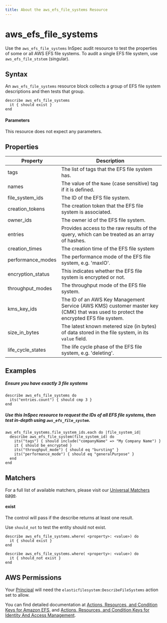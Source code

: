 ```yaml
---
title: About the aws_efs_file_systems Resource
---
```


# aws\_efs\_file_systems

Use the `aws_efs_file_systems` InSpec audit resource to test the properties of some or all AWS EFS file systems. To audit a single EFS file system, use `aws_efs_file_ststem` (singular).

## Syntax

An `aws_efs_file_systems` resource block collects a group of EFS file system descriptions and then tests that group.

    describe aws_efs_file_systems
      it { should exist }
    end   
    
#### Parameters

This resource does not expect any parameters.

## Properties

|Property             | Description|
| ---                 | --- |
|tags                 | The list of tags that the EFS file system has. |
|names                | The value of the `Name` (case sensitive) tag if it is defined. |
|file\_system\_ids    | The ID of the EFS file system. |
|creation\_tokens     | The creation token that the EFS file system is associated. |
|owner\_ids           | The owner id of the EFS file system. |
|entries              | Provides access to the raw results of the query, which can be treated as an array of hashes. |
|creation\_times      | The creation time of the EFS file system|
|performance\_modes   | The performance mode of the EFS file system, e.g. 'maxIO'.|
|encryption\_status   | This indicates whether the EFS file system is encrypted or not.|
|throughput\_modes    | The throughput mode of the EFS file system.|
|kms\_key\_ids        | The ID of an AWS Key Management Service (AWS KMS) customer master key (CMK) that was used to protect the encrypted EFS file system. |
|size\_in\_bytes      | The latest known metered size (in bytes) of data stored in the file system, in its `value` field. |
|life\_cycle\_states  | The life cycle phase of the EFS file system, e.g. 'deleting'. |

## Examples

##### Ensure you have exactly 3 file systems
    describe aws_efs_file_systems do
      its("entries.count") { should cmp 3 }
    end

##### Use this InSpec resource to request the IDs of all EFS file systems, then test in-depth using `aws_efs_file_system`.
    aws_efs_file_systems.file_system_ids.each do |file_system_id|
      describe aws_efs_file_system(file_system_id) do
        its("tags") { should include("companyName" => "My Company Name") }
        it { should be_encrypted }
        its("throughput_mode") { should eq "bursting" }
        its("performance_mode") { should eq "generalPurpose" }
      end
    end

## Matchers

For a full list of available matchers, please visit our [Universal Matchers page](https://www.inspec.io/docs/reference/matchers/). 

#### exist

The control will pass if the describe returns at least one result.

Use `should_not` to test the entity should not exist.

    describe aws_efs_file_systems.where( <property>: <value>) do
      it { should exist }
    end
      
    describe aws_efs_file_systems.where( <property>: <value>) do
      it { should_not exist }
    end
    
## AWS Permissions

Your [Principal](https://docs.aws.amazon.com/IAM/latest/UserGuide/intro-structure.html#intro-structure-principal) will need the `elasticfilesystem:DescribeFileSystems` action set to allow.

You can find detailed documentation at [Actions, Resources, and Condition Keys for Amazon EFS](https://docs.aws.amazon.com/IAM/latest/UserGuide/list_amazonelasticfilesystem.html), and [Actions, Resources, and Condition Keys for Identity And Access Management](https://docs.aws.amazon.com/IAM/latest/UserGuide/list_identityandaccessmanagement.html).
